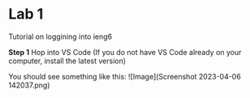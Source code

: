 # **Lab 1**
Tutorial on loggining into ieng6

**Step 1**
Hop into VS Code (If you do not have VS Code already on your computer, install the latest version)

You should see something like this:
![Image](Screenshot 2023-04-06 142037.png)
